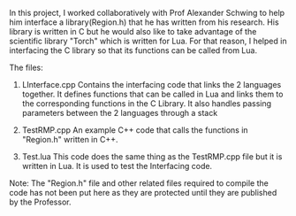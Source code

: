 In this project, I worked collaboratively with Prof Alexander Schwing to help him interface a library(Region.h) that he has written from his research. His library is written in C but he would  also like to take advantage of the scientific library "Torch" which is written for Lua. For that reason, I helped in interfacing the C library so that its functions can be called from Lua.

The files:
1. LInterface.cpp
  Contains the interfacing code that links the 2 languages together. It defines functions that can be called in Lua and links them to the corresponding functions in the C Library. It also handles passing parameters between the 2 languages through a stack
  
2. TestRMP.cpp
  An example C++ code that calls the functions in "Region.h" written in C++. 

3. Test.lua
  This code does the same thing as the TestRMP.cpp file but it is written in Lua. It is used to test the Interfacing code.
  
Note: The "Region.h" file and other related files required to compile the code has not been put here as they are protected until they are published by the Professor. 
